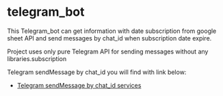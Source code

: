 # telegram_bot

This Telegram_bot can get information with date subscription
from google sheet API and send messages by chat_id when subscription date expire.

Project uses only pure Telegram API for sending messages without any libraries.subscription

Telegram sendMessage by chat_id you will find with link below:

- [Telegram sendMessage by chat_id services](/lib/data/services/telegarm_api_command.dart)
